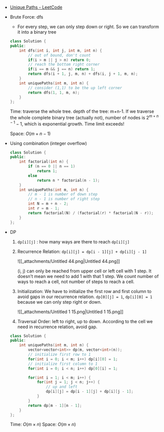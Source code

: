 - [Unique Paths - LeetCode](https://leetcode.com/problems/unique-paths/description/)
- Brute Force: dfs
    
    - For every step, we can only step down or right. So we can transform it into a binary tree
    
    ```cpp
    class Solution {
    public:
        int dfs(int i, int j, int m, int n) {
            // out of bound, don't count
            if(i > m || j > n) return 0;
            // reach the bottom right corner
            if(i == m && j == n) return 1;
            return dfs(i + 1, j, m, n) + dfs(i, j + 1, m, n);
        }
        int uniquePaths(int m, int n) {
            // consider (1,1) to be the up left corner
            return dfs(1, 1, m, n);
        }
    };
    ```
    
    Time: traverse the whole tree. depth of the tree: m+n-1. If we traverse the whole complete binary tree (actually not), number of nodes is $2^{m+n-1} - 1$﻿, which is exponential growth. Time limit exceeds!
    
    Space: $O(m + n - 1)$﻿
    
- Using combination (integer overflow)
    
    ```C++
    class Solution {
    public:
        int factorial(int n) {
            if (n == 0 || n == 1)
                return 1;
            else
                return n * factorial(n - 1);
        }
        int uniquePaths(int m, int n) {
            // m - 1 is number of down step
            // n - 1 is number of right step
            int N = m + n - 2;
            int r = m - 1;
            return factorial(N) / (factorial(r) * factorial(N - r));
        }
    };
    ```
    
- DP
    
    1. `dp[i][j]` : how many ways are there to reach `dp[i][j]`
    2. Recurrence Relation: `dp[i][j] = dp[i - 1][j] + dp[i][j - 1]`
        
        ![[_attachments/Untitled 44.png|Untitled 44.png]]
        
        (i, j) can only be reached from upper cell or left cell with 1 step. It doesn’t mean we need to add 1 with that 1 step. We count number of ways to reach a cell, not number of steps to reach a cell.
        
    3. Initialization: We have to initialize the first row and first column to avoid gaps in our recurrence relation. `dp[0][j] = 1`, `dp[i][0] = 1` because we can only step right or down.
        
        ![[_attachments/Untitled 1 15.png|Untitled 1 15.png]]
        
    4. Traversal Order: left to right, up to down. According to the cell we need in recurrence relation, avoid gap.
    
    ```C++
    class Solution {
    public:
        int uniquePaths(int m, int n) {
            vector<vector<int>> dp(m, vector<int>(n));
            // initialize first row to 1
            for(int i = 0; i < m; i++) dp[i][0] = 1;
            // initialize first column to 1
            for(int i = 0; i < n; i++) dp[0][i] = 1;
    
            for(int i = 1; i < m; i++) {
                for(int j = 1; j < n; j++) {
                    // up and left
                    dp[i][j] = dp[i - 1][j] + dp[i][j - 1];
                }
            }
            return dp[m - 1][n - 1];
        }
    };
    ```
    
    Time: $O(m \times n)$﻿ Space: $O(m \times n)$